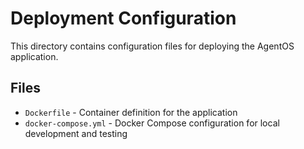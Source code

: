 # Deployment Configuration

This directory contains configuration files for deploying the AgentOS application.

## Files

- `Dockerfile` - Container definition for the application
- `docker-compose.yml` - Docker Compose configuration for local development and testing
